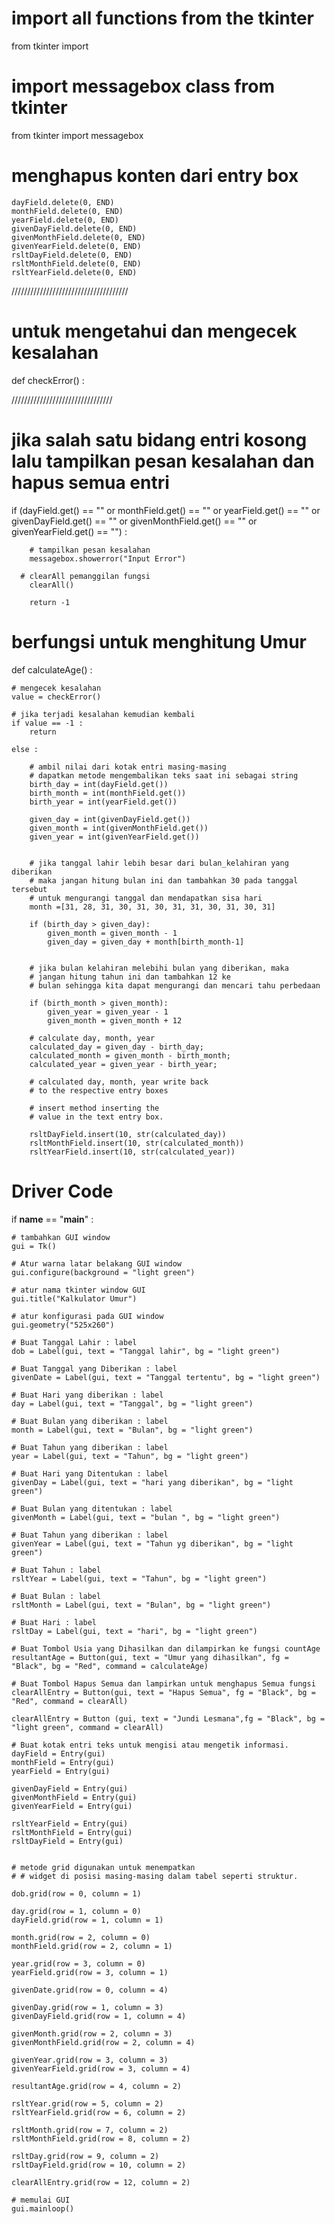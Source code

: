 # import all functions from the tkinter 
from tkinter import 
# import messagebox class from tkinter 
from tkinter import messagebox 

# menghapus konten dari entry box

	dayField.delete(0, END) 
	monthField.delete(0, END) 
	yearField.delete(0, END) 
	givenDayField.delete(0, END) 
	givenMonthField.delete(0, END) 
	givenYearField.delete(0, END) 
	rsltDayField.delete(0, END) 
	rsltMonthField.delete(0, END) 
	rsltYearField.delete(0, END) 
/////////////////////////////////////
 # untuk mengetahui dan mengecek kesalahan 
def checkError() :  
  
  ////////////////////////////////
  
# jika salah satu bidang entri kosong lalu tampilkan pesan kesalahan dan hapus semua entri

  if (dayField.get() == "" or monthField.get() == "" 
		or yearField.get() == "" or givenDayField.get() == "" 
		or givenMonthField.get() == "" or givenYearField.get() == "") : 

		# tampilkan pesan kesalahan
		messagebox.showerror("Input Error") 

	  # clearAll pemanggilan fungsi
		clearAll() 
		
		return -1

# berfungsi untuk menghitung Umur
def calculateAge() : 

	# mengecek kesalahan 
	value = checkError() 

	# jika terjadi kesalahan kemudian kembali
	if value == -1 : 
		return
	
	else : 
		
		# ambil nilai dari kotak entri masing-masing 
		# dapatkan metode mengembalikan teks saat ini sebagai string 
		birth_day = int(dayField.get()) 
		birth_month = int(monthField.get()) 
		birth_year = int(yearField.get()) 

		given_day = int(givenDayField.get()) 
		given_month = int(givenMonthField.get()) 
		given_year = int(givenYearField.get()) 
		
		
		# jika tanggal lahir lebih besar dari bulan_kelahiran yang diberikan 
		# maka jangan hitung bulan ini dan tambahkan 30 pada tanggal tersebut
		# untuk mengurangi tanggal dan mendapatkan sisa hari 
		month =[31, 28, 31, 30, 31, 30, 31, 31, 30, 31, 30, 31] 
		
		if (birth_day > given_day): 
			given_month = given_month - 1
			given_day = given_day + month[birth_month-1] 
					
					
		# jika bulan kelahiran melebihi bulan yang diberikan, maka
		# jangan hitung tahun ini dan tambahkan 12 ke 
		# bulan sehingga kita dapat mengurangi dan mencari tahu perbedaan
    
		if (birth_month > given_month): 
			given_year = given_year - 1
			given_month = given_month + 12
					
		# calculate day, month, year 
		calculated_day = given_day - birth_day; 
		calculated_month = given_month - birth_month; 
		calculated_year = given_year - birth_year; 

		# calculated day, month, year write back 
		# to the respective entry boxes 

		# insert method inserting the 
		# value in the text entry box. 
		
		rsltDayField.insert(10, str(calculated_day)) 
		rsltMonthField.insert(10, str(calculated_month)) 
		rsltYearField.insert(10, str(calculated_year)) 
	

# Driver Code 
if __name__ == "__main__" : 

	# tambahkan GUI window 
	gui = Tk() 

	# Atur warna latar belakang GUI window
	gui.configure(background = "light green") 

	# atur nama tkinter window GUI
	gui.title("Kalkulator Umur") 

	# atur konfigurasi pada GUI window 
	gui.geometry("525x260") 

	# Buat Tanggal Lahir : label 
	dob = Label(gui, text = "Tanggal lahir", bg = "light green") 

	# Buat Tanggal yang Diberikan : label 
	givenDate = Label(gui, text = "Tanggal tertentu", bg = "light green") 

	# Buat Hari yang diberikan : label 
	day = Label(gui, text = "Tanggal", bg = "light green") 

	# Buat Bulan yang diberikan : label 
	month = Label(gui, text = "Bulan", bg = "light green") 

	# Buat Tahun yang diberikan : label 
	year = Label(gui, text = "Tahun", bg = "light green") 

	# Buat Hari yang Ditentukan : label 
	givenDay = Label(gui, text = "hari yang diberikan", bg = "light green") 

	# Buat Bulan yang ditentukan : label 
	givenMonth = Label(gui, text = "bulan ", bg = "light green") 

	# Buat Tahun yang diberikan : label 
	givenYear = Label(gui, text = "Tahun yg diberikan", bg = "light green") 

	# Buat Tahun : label 
	rsltYear = Label(gui, text = "Tahun", bg = "light green") 

	# Buat Bulan : label 
	rsltMonth = Label(gui, text = "Bulan", bg = "light green") 

	# Buat Hari : label 
	rsltDay = Label(gui, text = "hari", bg = "light green") 

	# Buat Tombol Usia yang Dihasilkan dan dilampirkan ke fungsi countAge 
	resultantAge = Button(gui, text = "Umur yang dihasilkan", fg = "Black", bg = "Red", command = calculateAge) 

	# Buat Tombol Hapus Semua dan lampirkan untuk menghapus Semua fungsi 
	clearAllEntry = Button(gui, text = "Hapus Semua", fg = "Black", bg = "Red", command = clearAll) 

	clearAllEntry = Button (gui, text = "Jundi Lesmana",fg = "Black", bg = "light green", command = clearAll)

	# Buat kotak entri teks untuk mengisi atau mengetik informasi. 
	dayField = Entry(gui) 
	monthField = Entry(gui) 
	yearField = Entry(gui) 
	
	givenDayField = Entry(gui) 
	givenMonthField = Entry(gui) 
	givenYearField = Entry(gui) 
	
	rsltYearField = Entry(gui) 
	rsltMonthField = Entry(gui) 
	rsltDayField = Entry(gui) 


	# metode grid digunakan untuk menempatkan
	# # widget di posisi masing-masing dalam tabel seperti struktur.
  
	dob.grid(row = 0, column = 1) 
	
	day.grid(row = 1, column = 0) 
	dayField.grid(row = 1, column = 1) 
	
	month.grid(row = 2, column = 0) 
	monthField.grid(row = 2, column = 1) 
	
	year.grid(row = 3, column = 0) 
	yearField.grid(row = 3, column = 1) 
	
	givenDate.grid(row = 0, column = 4) 
	
	givenDay.grid(row = 1, column = 3) 
	givenDayField.grid(row = 1, column = 4) 
	
	givenMonth.grid(row = 2, column = 3) 
	givenMonthField.grid(row = 2, column = 4) 
	
	givenYear.grid(row = 3, column = 3) 
	givenYearField.grid(row = 3, column = 4) 
	
	resultantAge.grid(row = 4, column = 2) 
	
	rsltYear.grid(row = 5, column = 2) 
	rsltYearField.grid(row = 6, column = 2) 
	
	rsltMonth.grid(row = 7, column = 2) 
	rsltMonthField.grid(row = 8, column = 2) 
	
	rsltDay.grid(row = 9, column = 2) 
	rsltDayField.grid(row = 10, column = 2) 

	clearAllEntry.grid(row = 12, column = 2) 

	# memulai GUI 
	gui.mainloop()	 
